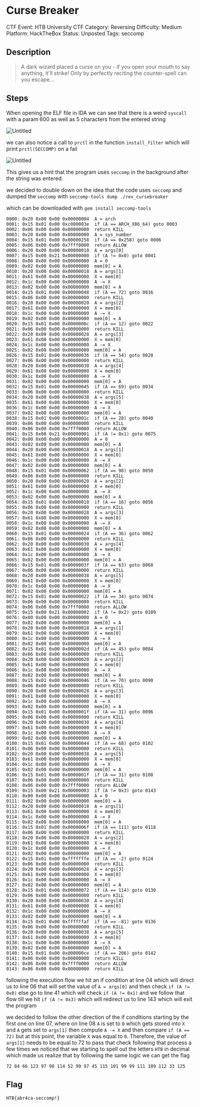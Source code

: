 <!-- @format -->

# Curse Breaker

CTF Event: HTB University CTF
Category: Reversing
Difficulty: Medium
Platform: HackTheBox
Status: Unposted
Tags: seccomp

## Description

> A dark wizard placed a curse on you - if you open your mouth to say anything, it'll strike! Only by perfectly reciting the counter-spell can you escape…

## Steps

When opening the ELF file in IDA we can see that there is a weird `syscall` with a param 600 as well as 5 characters from the entered string

![Untitled](Curse%20Breaker/Untitled.png)

we can also notice a call to `prctl` in the function `install_filter` which will print `prctl(SECCOMP)` on a fail

![Untitled](Curse%20Breaker/Untitled%201.png)

This gives us a hint that the program uses `seccomp` in the background after the string was entered.

we decided to double down on the idea that the code uses `seccomp` and dumped the `seccomp` with `seccomp-tools dump ./rev_cursebreaker`

which can be downloaded with `gem install seccomp-tools`

```
0000: 0x20 0x00 0x00 0x00000004  A = arch
0001: 0x15 0x01 0x00 0xc000003e  if (A == ARCH_X86_64) goto 0003
0002: 0x06 0x00 0x00 0x00000000  return KILL
0003: 0x20 0x00 0x00 0x00000000  A = sys_number
0004: 0x15 0x01 0x00 0x00000258  if (A == 0x258) goto 0006
0005: 0x06 0x00 0x00 0x7fff0000  return ALLOW
0006: 0x20 0x00 0x00 0x00000010  A = args[0]
0007: 0x15 0x00 0x21 0x00000000  if (A != 0x0) goto 0041
0008: 0x00 0x00 0x00 0x00000000  A = 0
0009: 0x02 0x00 0x00 0x00000000  mem[0] = A
0010: 0x20 0x00 0x00 0x00000018  A = args[1]
0011: 0x61 0x00 0x00 0x00000000  X = mem[0]
0012: 0x1c 0x00 0x00 0x00000000  A -= X
0013: 0x02 0x00 0x00 0x00000000  mem[0] = A
0014: 0x15 0x01 0x00 0x00000048  if (A == 72) goto 0016
0015: 0x06 0x00 0x00 0x00000000  return KILL
0016: 0x20 0x00 0x00 0x00000020  A = args[2]
0017: 0x61 0x00 0x00 0x00000000  X = mem[0]
0018: 0x1c 0x00 0x00 0x00000000  A -= X
0019: 0x02 0x00 0x00 0x00000000  mem[0] = A
0020: 0x15 0x01 0x00 0x0000000c  if (A == 12) goto 0022
0021: 0x06 0x00 0x00 0x00000000  return KILL
0022: 0x20 0x00 0x00 0x00000028  A = args[3]
0023: 0x61 0x00 0x00 0x00000000  X = mem[0]
0024: 0x1c 0x00 0x00 0x00000000  A -= X
0025: 0x02 0x00 0x00 0x00000000  mem[0] = A
0026: 0x15 0x01 0x00 0x00000036  if (A == 54) goto 0028
0027: 0x06 0x00 0x00 0x00000000  return KILL
0028: 0x20 0x00 0x00 0x00000030  A = args[4]
0029: 0x61 0x00 0x00 0x00000000  X = mem[0]
0030: 0x1c 0x00 0x00 0x00000000  A -= X
0031: 0x02 0x00 0x00 0x00000000  mem[0] = A
0032: 0x15 0x01 0x00 0x00000045  if (A == 69) goto 0034
0033: 0x06 0x00 0x00 0x00000000  return KILL
0034: 0x20 0x00 0x00 0x00000038  A = args[5]
0035: 0x61 0x00 0x00 0x00000000  X = mem[0]
0036: 0x1c 0x00 0x00 0x00000000  A -= X
0037: 0x02 0x00 0x00 0x00000000  mem[0] = A
0038: 0x15 0x01 0x00 0x0000001c  if (A == 28) goto 0040
0039: 0x06 0x00 0x00 0x00000000  return KILL
0040: 0x06 0x00 0x00 0x7fff0000  return ALLOW
0041: 0x15 0x00 0x21 0x00000001  if (A != 0x1) goto 0075
0042: 0x00 0x00 0x00 0x00000000  A = 0
0043: 0x02 0x00 0x00 0x00000000  mem[0] = A
0044: 0x20 0x00 0x00 0x00000018  A = args[1]
0045: 0x61 0x00 0x00 0x00000000  X = mem[0]
0046: 0x1c 0x00 0x00 0x00000000  A -= X
0047: 0x02 0x00 0x00 0x00000000  mem[0] = A
0048: 0x15 0x01 0x00 0x00000062  if (A == 98) goto 0050
0049: 0x06 0x00 0x00 0x00000000  return KILL
0050: 0x20 0x00 0x00 0x00000020  A = args[2]
0051: 0x61 0x00 0x00 0x00000000  X = mem[0]
0052: 0x1c 0x00 0x00 0x00000000  A -= X
0053: 0x02 0x00 0x00 0x00000000  mem[0] = A
0054: 0x15 0x01 0x00 0x00000010  if (A == 16) goto 0056
0055: 0x06 0x00 0x00 0x00000000  return KILL
0056: 0x20 0x00 0x00 0x00000028  A = args[3]
0057: 0x61 0x00 0x00 0x00000000  X = mem[0]
0058: 0x1c 0x00 0x00 0x00000000  A -= X
0059: 0x02 0x00 0x00 0x00000000  mem[0] = A
0060: 0x15 0x01 0x00 0x00000024  if (A == 36) goto 0062
0061: 0x06 0x00 0x00 0x00000000  return KILL
0062: 0x20 0x00 0x00 0x00000030  A = args[4]
0063: 0x61 0x00 0x00 0x00000000  X = mem[0]
0064: 0x1c 0x00 0x00 0x00000000  A -= X
0065: 0x02 0x00 0x00 0x00000000  mem[0] = A
0066: 0x15 0x01 0x00 0x0000003f  if (A == 63) goto 0068
0067: 0x06 0x00 0x00 0x00000000  return KILL
0068: 0x20 0x00 0x00 0x00000038  A = args[5]
0069: 0x61 0x00 0x00 0x00000000  X = mem[0]
0070: 0x1c 0x00 0x00 0x00000000  A -= X
0071: 0x02 0x00 0x00 0x00000000  mem[0] = A
0072: 0x15 0x01 0x00 0x00000022  if (A == 34) goto 0074
0073: 0x06 0x00 0x00 0x00000000  return KILL
0074: 0x06 0x00 0x00 0x7fff0000  return ALLOW
0075: 0x15 0x00 0x21 0x00000002  if (A != 0x2) goto 0109
0076: 0x00 0x00 0x00 0x00000000  A = 0
0077: 0x02 0x00 0x00 0x00000000  mem[0] = A
0078: 0x20 0x00 0x00 0x00000018  A = args[1]
0079: 0x61 0x00 0x00 0x00000000  X = mem[0]
0080: 0x1c 0x00 0x00 0x00000000  A -= X
0081: 0x02 0x00 0x00 0x00000000  mem[0] = A
0082: 0x15 0x01 0x00 0x0000002d  if (A == 45) goto 0084
0083: 0x06 0x00 0x00 0x00000000  return KILL
0084: 0x20 0x00 0x00 0x00000020  A = args[2]
0085: 0x61 0x00 0x00 0x00000000  X = mem[0]
0086: 0x1c 0x00 0x00 0x00000000  A -= X
0087: 0x02 0x00 0x00 0x00000000  mem[0] = A
0088: 0x15 0x01 0x00 0x00000046  if (A == 70) goto 0090
0089: 0x06 0x00 0x00 0x00000000  return KILL
0090: 0x20 0x00 0x00 0x00000028  A = args[3]
0091: 0x61 0x00 0x00 0x00000000  X = mem[0]
0092: 0x1c 0x00 0x00 0x00000000  A -= X
0093: 0x02 0x00 0x00 0x00000000  mem[0] = A
0094: 0x15 0x01 0x00 0x0000001f  if (A == 31) goto 0096
0095: 0x06 0x00 0x00 0x00000000  return KILL
0096: 0x20 0x00 0x00 0x00000030  A = args[4]
0097: 0x61 0x00 0x00 0x00000000  X = mem[0]
0098: 0x1c 0x00 0x00 0x00000000  A -= X
0099: 0x02 0x00 0x00 0x00000000  mem[0] = A
0100: 0x15 0x01 0x00 0x00000044  if (A == 68) goto 0102
0101: 0x06 0x00 0x00 0x00000000  return KILL
0102: 0x20 0x00 0x00 0x00000038  A = args[5]
0103: 0x61 0x00 0x00 0x00000000  X = mem[0]
0104: 0x1c 0x00 0x00 0x00000000  A -= X
0105: 0x02 0x00 0x00 0x00000000  mem[0] = A
0106: 0x15 0x01 0x00 0x0000001f  if (A == 31) goto 0108
0107: 0x06 0x00 0x00 0x00000000  return KILL
0108: 0x06 0x00 0x00 0x7fff0000  return ALLOW
0109: 0x15 0x00 0x21 0x00000003  if (A != 0x3) goto 0143
0110: 0x00 0x00 0x00 0x00000000  A = 0
0111: 0x02 0x00 0x00 0x00000000  mem[0] = A
0112: 0x20 0x00 0x00 0x00000018  A = args[1]
0113: 0x61 0x00 0x00 0x00000000  X = mem[0]
0114: 0x1c 0x00 0x00 0x00000000  A -= X
0115: 0x02 0x00 0x00 0x00000000  mem[0] = A
0116: 0x15 0x01 0x00 0x0000006f  if (A == 111) goto 0118
0117: 0x06 0x00 0x00 0x00000000  return KILL
0118: 0x20 0x00 0x00 0x00000020  A = args[2]
0119: 0x61 0x00 0x00 0x00000000  X = mem[0]
0120: 0x1c 0x00 0x00 0x00000000  A -= X
0121: 0x02 0x00 0x00 0x00000000  mem[0] = A
0122: 0x15 0x01 0x00 0xfffffffe  if (A == -2) goto 0124
0123: 0x06 0x00 0x00 0x00000000  return KILL
0124: 0x20 0x00 0x00 0x00000028  A = args[3]
0125: 0x61 0x00 0x00 0x00000000  X = mem[0]
0126: 0x1c 0x00 0x00 0x00000000  A -= X
0127: 0x02 0x00 0x00 0x00000000  mem[0] = A
0128: 0x15 0x01 0x00 0x00000072  if (A == 114) goto 0130
0129: 0x06 0x00 0x00 0x00000000  return KILL
0130: 0x20 0x00 0x00 0x00000030  A = args[4]
0131: 0x61 0x00 0x00 0x00000000  X = mem[0]
0132: 0x1c 0x00 0x00 0x00000000  A -= X
0133: 0x02 0x00 0x00 0x00000000  mem[0] = A
0134: 0x15 0x01 0x00 0xffffffaf  if (A == -81) goto 0136
0135: 0x06 0x00 0x00 0x00000000  return KILL
0136: 0x20 0x00 0x00 0x00000038  A = args[5]
0137: 0x61 0x00 0x00 0x00000000  X = mem[0]
0138: 0x1c 0x00 0x00 0x00000000  A -= X
0139: 0x02 0x00 0x00 0x00000000  mem[0] = A
0140: 0x15 0x01 0x00 0x000000ce  if (A == 206) goto 0142
0141: 0x06 0x00 0x00 0x00000000  return KILL
0142: 0x06 0x00 0x00 0x7fff0000  return ALLOW
0143: 0x06 0x00 0x00 0x00000000  return KILL
```

following the execution flow we hit an if condition at line 04 which will direct us to line 06 that will set the value of `A = args[0]` and then check `if (A != 0x0)` else go to line 41 which will check `if (A != 0x1)` and we follow that flow till we hit `if (A != 0x3)` which will redirect us to line 143 which will exit the program

we decided to follow the other direction of the if conditions starting by the first one on line 07, where on line 08 `A` is set to `0` which gets stored into `X` and `A` gets set to `args[1]` then compute `A -= X` and then compare `if (A == 72)` but at this point, the variable `X` was equal to `0`. Therefore, the value of `args[1]` needs to be equal to 72 to pass that check following that process a few times we noticed that we starting to spell out the letters `HTB` in decimal which made us realize that by following the same logic we can get the flag

`72 84 66 123 97 98 114 52 99 97 45 115 101 99 99 111 109 112 33 125`

## Flag

`HTB{abr4ca-seccomp!}`
